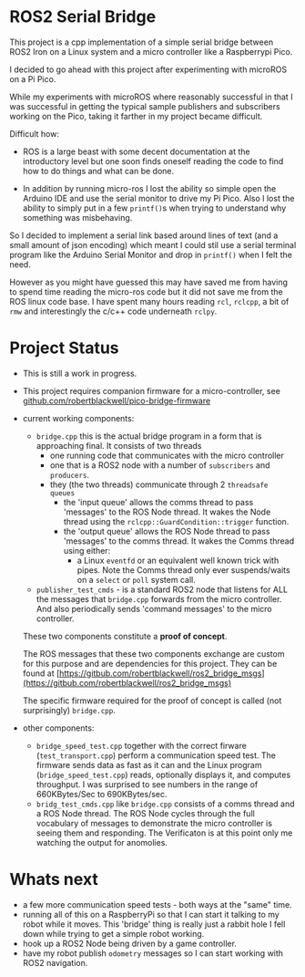 # ROS2 Serial Bridge

This project is a cpp implementation of a simple serial bridge between ROS2 Iron on a Linux system and
a micro controller like a Raspberrypi Pico.

I decided to go ahead with this project after experimenting with microROS on a Pi Pico.

While my experiments with microROS where reasonably successful in that I was successful 
in getting the typical sample publishers and subscribers working on the Pico, taking 
it farther in my project became difficult. 

Difficult how:

-   ROS is a large beast with some decent documentation at the introductory level but one soon finds 
    oneself reading the code to find how to do things and what can be done. 
    
-   In addition by running micro-ros I lost the ability so simple open the Arduino IDE and use the serial monitor
    to drive my Pi Pico. Also I lost the ability to simply put in a few `printf()`s 
    when trying to understand why something was misbehaving.

So I decided to implement a serial link based around lines of text (and a small amount of json encoding)
which meant I could stil use a serial terminal program like the Arduino Serial Monitor and drop in `printf()`
when I felt the need. 

However as you might have guessed this may have saved me from having to spend time reading the micro-ros
code but it did not save me from the ROS linux code base. I have spent many hours reading `rcl`, `rclcpp`, a bit of `rmw`
and interestingly the c/c++ code underneath `rclpy`.

# Project Status

-   This is still a work in progress.
-   This project requires companion firmware for a micro-controller, see [github.com/robertblackwell/pico-bridge-firmware](github.com/robertblackwell/pico-bridge-firmware)
-   current working components:
    
    - `bridge.cpp`  this is the actual bridge program in a form that is approaching final. It consists of two threads 
      - one running code that communicates with the micro controller 
      - one that is a ROS2 node with a number of `subscribers` and `producers`.
      - they (the two threads) communicate through 2 `threadsafe queues`
        - the 'input queue' allows the comms thread to pass 'messages' to the ROS Node thread. It wakes the Node thread using the `rclcpp::GuardCondition::trigger` function.
        - the 'output queue' allows the ROS Node thread to pass 'messages' to the comms thread. It wakes the Comms thread using either:
          - a Linux `eventfd` or an equivalent well known trick with pipes. Note the Comms thread only ever suspends/waits on a `select` or `poll` system call.
    - `publisher_test_cmds` - is a standard ROS2 node that listens for ALL the messages that `bridge.cpp` forwards from the micro controller. And also periodically sends 'command messages' to the micro controller.

    These two components constitute a __proof of concept__. 
    
    The ROS messages that these two components exchange are custom for this purpose and are dependencies for this project. They can be found
    at [https://gitbub.com/robertblackwell/ros2_bridge_msgs](https://gitbub.com/robertblackwell/ros2_bridge_msgs)

    The specific firmware required for the proof of concept is called (not surprisingly) `bridge.cpp`. 


-   other components:

    -   `bridge_speed_test.cpp` together with the correct firware (`test_transport.cpp`) perform a communication speed test. The firmware sends data as fast as it can and the Linux program (`bridge_speed_test.cpp`) reads, optionally displays it, and computes throughput. I was surprised to see numbers in the range of 660KBytes/Sec to 690KBytes/sec.
    -  `bridg_test_cmds.cpp` like `bridge.cpp` consists of a comms thread and a ROS Node thread. The ROS Node cycles through the full vocabulary of messages to demonstrate the micro controller is seeing them and responding. The Verificaton is at this point only me watching the output for anomolies.  


# Whats next

-   a few more communication speed tests - both ways at the "same" time.
-   running all of this on a RaspberryPi so that I can start it talking to my robot while it moves. This 'bridge' thing is really just a rabbit hole I fell down while trying to  get a simple robot working.
-   hook up a ROS2 Node being driven by a game controller.
-   have my robot publish `odometry` messages so I can start working with ROS2 navigation.
